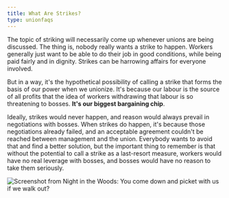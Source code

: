 ```yaml
---
title: What Are Strikes?
type: unionfaqs
---
```

The topic of striking will necessarily come up whenever unions are being
discussed. The thing is, nobody really wants a strike to happen. Workers
generally just want to be able to do their job in good conditions, while being
paid fairly and in dignity. Strikes can be harrowing affairs for everyone
involved.

But in a way, it's the hypothetical possibility of calling a strike that forms
the basis of our power when we unionize. It's because our labour is the source
of all profits that the idea of workers withdrawing that labour is so
threatening to bosses. **It's our biggest bargaining chip**.

Ideally, strikes would never happen, and reason would always prevail in
negotiations with bosses. When strikes do happen, it's because those
negotiations already failed, and an acceptable agreement couldn't be reached
between management and the union. Everybody wants to avoid that and find a
better solution, but the important thing to remember is that without the
potential to call a strike as a last-resort measure, workers would have no real
leverage with bosses, and bosses would have no reason to take them seriously.

<div class="md-img">
<img
  src="/images/faqs/nitw_picket.png"
  alt="Screenshot from Night in the Woods: You come down and picket with us if we walk out?"
/>
</div>
